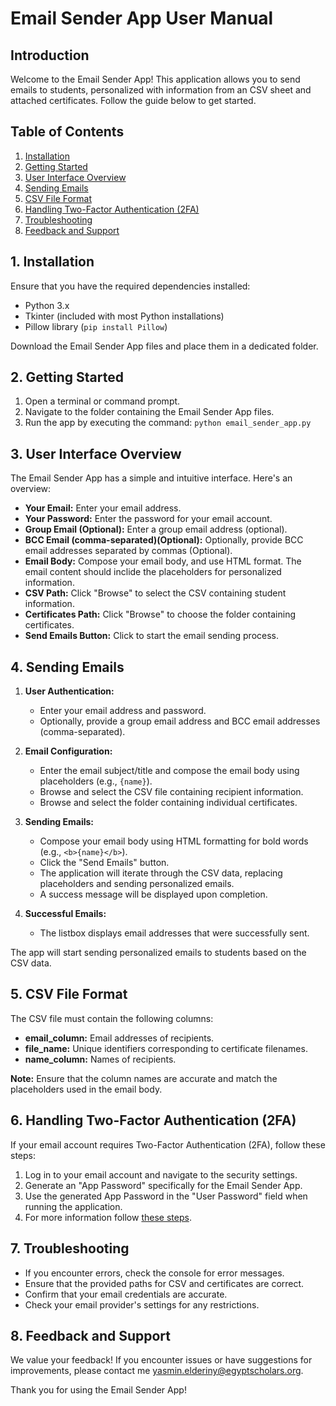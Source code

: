 # Email Sender App User Manual

## Introduction

Welcome to the Email Sender App! This application allows you to send emails to students, personalized with information from an CSV sheet and attached certificates. Follow the guide below to get started.

## Table of Contents

1. [Installation](#1-installation)
2. [Getting Started](#2-getting-started)
3. [User Interface Overview](#3-user-interface-overview)
4. [Sending Emails](#4-sending-emails)
5. [CSV File Format](#5-csv-file-format)
6. [Handling Two-Factor Authentication (2FA)](#5-handling-two-factor-authentication-2fa)
7. [Troubleshooting](#6-troubleshooting)
8. [Feedback and Support](#7-feedback-and-support)

## 1. Installation

Ensure that you have the required dependencies installed:

- Python 3.x
- Tkinter (included with most Python installations)
- Pillow library (`pip install Pillow`)

Download the Email Sender App files and place them in a dedicated folder.

## 2. Getting Started

1. Open a terminal or command prompt.
2. Navigate to the folder containing the Email Sender App files.
3. Run the app by executing the command: `python email_sender_app.py`

## 3. User Interface Overview

The Email Sender App has a simple and intuitive interface. Here's an overview:

- **Your Email:** Enter your email address.
- **Your Password:** Enter the password for your email account.
- **Group Email (Optional):** Enter a group email address (optional).
- **BCC Email (comma-separated)(Optional):** Optionally, provide BCC email addresses separated by commas (Optional).
- **Email Body:** Compose your email body, and use HTML format. The email content should inclide the placeholders for personalized information.
- **CSV Path:** Click "Browse" to select the CSV containing student information.
- **Certificates Path:** Click "Browse" to choose the folder containing certificates.
- **Send Emails Button:** Click to start the email sending process.

## 4. Sending Emails

1. **User Authentication:**

   - Enter your email address and password.
   - Optionally, provide a group email address and BCC email addresses (comma-separated).

2. **Email Configuration:**

   - Enter the email subject/title and compose the email body using placeholders (e.g., `{name}`).
   - Browse and select the CSV file containing recipient information.
   - Browse and select the folder containing individual certificates.

3. **Sending Emails:**

   - Compose your email body using HTML formatting for bold words (e.g., `<b>{name}</b>`).
   - Click the "Send Emails" button.
   - The application will iterate through the CSV data, replacing placeholders and sending personalized emails.
   - A success message will be displayed upon completion.

4. **Successful Emails:**
   - The listbox displays email addresses that were successfully sent.

The app will start sending personalized emails to students based on the CSV data.

## 5. CSV File Format

The CSV file must contain the following columns:

- **email_column:** Email addresses of recipients.
- **file_name:** Unique identifiers corresponding to certificate filenames.
- **name_column:** Names of recipients.

**Note:** Ensure that the column names are accurate and match the placeholders used in the email body.

## 6. Handling Two-Factor Authentication (2FA)

If your email account requires Two-Factor Authentication (2FA), follow these steps:

1. Log in to your email account and navigate to the security settings.
2. Generate an "App Password" specifically for the Email Sender App.
3. Use the generated App Password in the "User Password" field when running the application.
4. For more information follow [these steps](https://support.microsoft.com/en-us/account-billing/create-app-passwords-from-the-security-info-preview-page-d8bc744a-ce3f-4d4d-89c9-eb38ab9d4137).

## 7. Troubleshooting

- If you encounter errors, check the console for error messages.
- Ensure that the provided paths for CSV and certificates are correct.
- Confirm that your email credentials are accurate.
- Check your email provider's settings for any restrictions.

## 8. Feedback and Support

We value your feedback! If you encounter issues or have suggestions for improvements, please contact me [yasmin.elderiny@egyptscholars.org](mailto:yasmin.elderiny@egyptscholars.org).

Thank you for using the Email Sender App!

